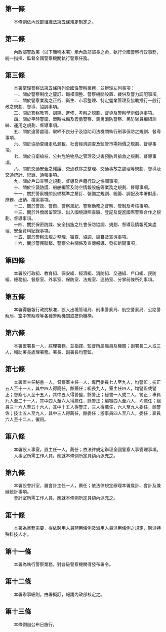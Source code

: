 第一條 
-------
　　本條例依內政部組織法第五條規定制定之。  


第二條 
-------
　　內政部警政署（以下簡稱本署）承內政部部長之命，執行全國警察行政事務，統一指揮、監督全國警察機關執行警察任務。  


第三條 
-------
　　本署掌理警察法第五條所列全國性警察業務，並辦理左列事項：  
　　一、關於警察制度之釐訂、職權調整、警察機關設置、裁併及警力調配事項。  
　　二、關於警察業務之正俗、衛生、市容整理、特定營業管理及協助推行一般行政之規劃、督導、協調事項。  
　　三、關於警察教育、訓練、進修、考察之規劃、督導及警察學術倡導事項。  
　　四、關於平時警衛、戰時戒備及義勇警察、義勇消防警察、民防隊員編組訓練、運用之規劃、督導事項。  
　　五、關於違警處理、取締不良分子及協助司法機關執行刑事偵防之規劃、督導事項。  
　　六、關於協助查緝走私漏稅、社會經濟調查及監管市場物價之規劃、督導事項。  
　　七、關於自衛槍枝、公共危險物品之管理及災害預防與搶救之規劃、督導事項。  
　　八、關於交通安全之維護、交通秩序之整理、交通事故之處理等規劃、督導及交通統計、紀錄、通報事項。  
　　九、關於戶口查察之規劃、督導及戶籍行政之協調事項。  
　　十、關於空襲防護、船舶編管及防空情報設施等業務之規劃、督導事項。  
　　十一、關於警察機關設備標準之釐訂、裝備之規劃、統籌、調配及本署財產、庶務、出納、檔案事項。  
　　十二、關於警政、警衛、警察風紀、警察勤務之督察、管制及考核事項。  
　　十三、關於外僑居留管理、出入國境證照查驗、登記及促進國際警察合作之規劃、督導事項。  
　　十四、關於保密防諜、安全措施之社會保防協調、規劃、督導及情報蒐集處理、安全資料紀錄事項。  
　　十五、關於警察法規之整理、審查、協調、編纂及宣導事項。  
　　十六、關於警民聯繫、警察公共關係及宣傳報導、發布新聞事項。  


第四條 
-------
　　本署設行政組、教育組、保安組、經濟組、消防組、交通組、戶口組、民防組、總務組、督察室、外事室、保防室、法規室、連絡室、分掌前條所列事項。  


第五條 
-------
　　本署得層報行政院核准，設入出境管理局、刑事警察局、航空警察局、公路警察局、空中警察隊等各種警察機關或技術機構。  


第六條 
-------
　　本署置署長一人，綜理署務，並指揮、監督所屬職員及機關；副署長二人或三人，輔助署長處理署務。署長、副署長均警監。  


第七條 
-------
　　本署置主任秘書一人，督察室主任一人，專門委員七人至九人，均警監；技正五人至十一人，其中四人得簡任，餘薦任；組長九人，室主任四人，均警監或警正；督察七人至十五人，其中五人得警監，餘警正；秘書一人或二人，警正；專員九人至二十一人，其中四人至六人得薦任，餘警正；編審四人至六人，均薦任；組員三十六人至五十六人，其中十五人得警正，三人得薦任，六人至九人委任，餘警佐；技士五人至九人，其中三人得薦任，餘委任；辦事員四人至八人，委任；雇員六人至十二人，僱用。  


第八條 
-------
　　本署設人事室，置主任一人，薦任；依法律規定辦理全國警察人事管理事項。  
　　人事室所需工作人員，應就本條例所定員額內派充之。  


第九條 
-------
　　本署設會計室，置會計主任一人，薦任；依法律規定辦理本署歲計、會計及兼辦統計事項。  
　　會計室所需工作人員，應就本條例所定員額內派充之。  


第十條 
-------
　　本署為業務需要，得依聘用人員聘用條例及派用人員派用條例之規定，聘派特殊科技人才。  


第十一條 
---------
　　本署為執行警察業務，對各級警察機關得發布署令。  


第十二條 
---------
　　本署辦事細則，由署擬訂，報請內政部核定之。  


第十三條 
---------
　　本條例自公布日施行。